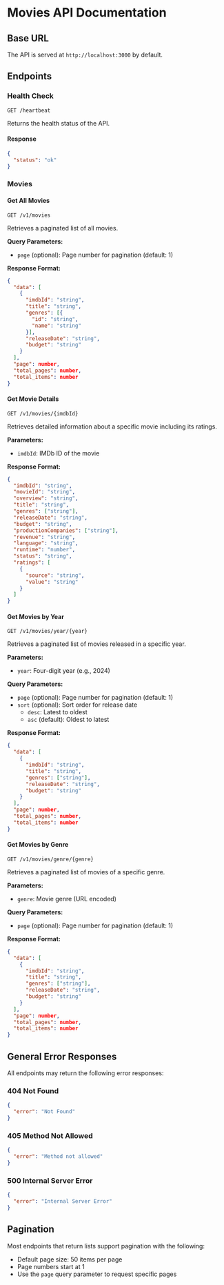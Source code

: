 # Movies API Documentation

## Base URL
The API is served at `http://localhost:3000` by default.

## Endpoints

### Health Check
```http
GET /heartbeat
```
Returns the health status of the API.

#### Response
```json
{
  "status": "ok"
}
```

### Movies

#### Get All Movies
```http
GET /v1/movies
```
Retrieves a paginated list of all movies.

**Query Parameters:**
- `page` (optional): Page number for pagination (default: 1)

**Response Format:**
```json
{
  "data": [
    {
      "imdbId": "string",
      "title": "string",
      "genres": [{
        "id": "string",
        "name": "string"
      }],
      "releaseDate": "string",
      "budget": "string"
    }
  ],
  "page": number,
  "total_pages": number,
  "total_items": number
}
```

#### Get Movie Details
```http
GET /v1/movies/{imdbId}
```
Retrieves detailed information about a specific movie including its ratings.

**Parameters:**
- `imdbId`: IMDb ID of the movie 

**Response Format:**
```json
{
  "imdbId": "string",
  "movieId": "string",
  "overview": "string",
  "title": "string",
  "genres": ["string"],
  "releaseDate": "string",
  "budget": "string",
  "productionCompanies": ["string"],
  "revenue": "string",
  "language": "string",
  "runtime": "number",
  "status": "string",
  "ratings": [
    {
      "source": "string",
      "value": "string"
    }
  ]
}
```

#### Get Movies by Year
```http
GET /v1/movies/year/{year}
```
Retrieves a paginated list of movies released in a specific year.

**Parameters:**
- `year`: Four-digit year (e.g., 2024)

**Query Parameters:**
- `page` (optional): Page number for pagination (default: 1)
- `sort` (optional): Sort order for release date
  - `desc`: Latest to oldest
  - `asc` (default): Oldest to latest

**Response Format:**
```json
{
  "data": [
    {
      "imdbId": "string",
      "title": "string",
      "genres": ["string"],
      "releaseDate": "string",
      "budget": "string"
    }
  ],
  "page": number,
  "total_pages": number,
  "total_items": number
}
```

#### Get Movies by Genre
```http
GET /v1/movies/genre/{genre}
```
Retrieves a paginated list of movies of a specific genre.

**Parameters:**
- `genre`: Movie genre (URL encoded)

**Query Parameters:**
- `page` (optional): Page number for pagination (default: 1)

**Response Format:**
```json
{
  "data": [
    {
      "imdbId": "string",
      "title": "string",
      "genres": ["string"],
      "releaseDate": "string",
      "budget": "string"
    }
  ],
  "page": number,
  "total_pages": number,
  "total_items": number
}
```

## General Error Responses

All endpoints may return the following error responses:

### 404 Not Found
```json
{
  "error": "Not Found"
}
```

### 405 Method Not Allowed
```json
{
  "error": "Method not allowed"
}
```

### 500 Internal Server Error
```json
{
  "error": "Internal Server Error"
}
```

## Pagination
Most endpoints that return lists support pagination with the following:
- Default page size: 50 items per page
- Page numbers start at 1
- Use the `page` query parameter to request specific pages
